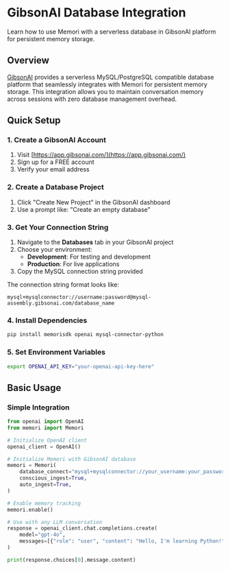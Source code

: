 # GibsonAI Database Integration

Learn how to use Memori with a serverless database in GibsonAI platform for persistent memory storage.

## Overview

[GibsonAI](https://gibsonai.com/) provides a serverless MySQL/PostgreSQL compatible database platform that seamlessly integrates with Memori for persistent memory storage. This integration allows you to maintain conversation memory across sessions with zero database management overhead.

## Quick Setup

### 1. Create a GibsonAI Account

1. Visit [https://app.gibsonai.com/](https://app.gibsonai.com/)
2. Sign up for a FREE account
3. Verify your email address

### 2. Create a Database Project

1. Click "Create New Project" in the GibsonAI dashboard
2. Use a prompt like: "Create an empty database"

### 3. Get Your Connection String

1. Navigate to the **Databases** tab in your GibsonAI project
2. Choose your environment:
   - **Development**: For testing and development
   - **Production**: For live applications
3. Copy the MySQL connection string provided

The connection string format looks like:
```
mysql+mysqlconnector://username:password@mysql-assembly.gibsonai.com/database_name
```

### 4. Install Dependencies

```bash
pip install memorisdk openai mysql-connector-python
```

### 5. Set Environment Variables

```bash
export OPENAI_API_KEY="your-openai-api-key-here"
```

## Basic Usage

### Simple Integration

```python
from openai import OpenAI
from memori import Memori

# Initialize OpenAI client
openai_client = OpenAI()

# Initialize Memori with GibsonAI database
memori = Memori(
    database_connect="mysql+mysqlconnector://your_username:your_password@mysql-assembly.gibsonai.com/your_database",
    conscious_ingest=True,
    auto_ingest=True,
)

# Enable memory tracking
memori.enable()

# Use with any LLM conversation
response = openai_client.chat.completions.create(
    model="gpt-4o",
    messages=[{"role": "user", "content": "Hello, I'm learning Python!"}]
)

print(response.choices[0].message.content)
```